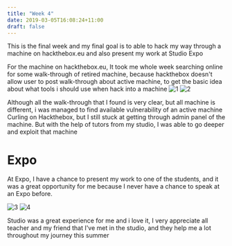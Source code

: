 ```yaml
---
title: "Week 4"
date: 2019-03-05T16:08:24+11:00
draft: false
---
```


This is the final week and my final goal is to able to hack my way through a machine on hackthebox.eu and also present my work at Studio Expo 

For the machine on hackthebox.eu, It took me whole week searching online for some walk-through of retired machine, because hackthebox doesn't allow user to post walk-through about active machine, to get the basic idea about what tools i should use when hack into a machine
![1](/img/0503.png)
![2](/img/05034.png)

Although all the walk-through that I found is very clear, but all machine is different, i was managed to find available vulnerability of an active machine Curling on Hackthebox, but I still stuck at getting through admin panel of the machine.
But with the help of tutors from my studio, I was able to go deeper and exploit that machine

# Expo

At Expo, I have a chance to present my work to one of the students, and it was a great opportunity for me because I never have a chance to speak at an Expo before.

![3](/img/a.jpg)
![4](/img/e.jpg)

Studio was a great experience for me and i love it, I very appreciate all teacher and my friend that I've met in the studio, and they help me a lot throughout my journey this summer